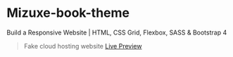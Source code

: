 # Mizuxe-book-theme
Build a Responsive Website | HTML, CSS Grid, Flexbox, SASS &amp; Bootstrap 4
</br>
> Fake cloud hosting website [Live Preview](https://infallible-lichterman-eca027.netlify.app)
